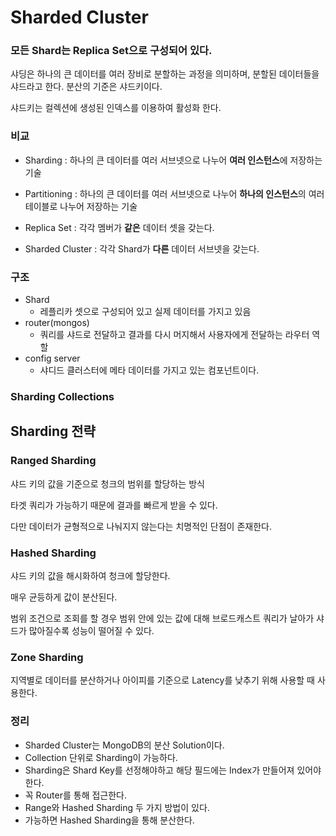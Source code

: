 # Sharded Cluster

### 모든 Shard는 Replica Set으로 구성되어 있다.

샤딩은 하나의 큰 데이터를 여러 장비로 분할하는 과정을 의미하며, 분할된 데이터들을 샤드라고 한다. 분산의 기준은 샤드키이다.

샤드키는 컬렉션에 생성된 인덱스를 이용하여 활성화 한다.

### 비교

- Sharding : 하나의 큰 데이터를 여러 서브넷으로 나누어 **여러 인스턴스**에 저장하는 기술
- Partitioning : 하나의 큰 데이터를 여러 서브넷으로 나누어 **하나의 인스턴스**의 여러 테이블로 나누어 저장하는 기술

- Replica Set : 각각 멤버가 **같은** 데이터 셋을 갖는다.
- Sharded Cluster : 각각 Shard가 **다른** 데이터 서브넷을 갖는다.

### 구조

- Shard
    - 레플리카 셋으로 구성되어 있고 실제 데이터를 가지고 있음
- router(mongos)
    - 쿼리를 샤드로 전달하고 결과를 다시 머지해서 사용자에게 전달하는 라우터 역할
- config server
    - 샤디드 클러스터에 메타 데이터를 가지고 있는 컴포넌트이다.

### Sharding Collections

## Sharding 전략

### Ranged Sharding

샤드 키의 값을 기준으로 청크의 범위를 할당하는 방식

타겟 쿼리가 가능하기 때문에 결과를 빠르게 받을 수 있다.

다만 데이터가 균형적으로 나눠지지 않는다는 치명적인 단점이 존재한다.

### Hashed Sharding

샤드 키의 값을 해시화하여 청크에 할당한다.

매우 균등하게 값이 분산된다.

범위 조건으로 조회를 할 경우 범위 안에 있는 값에 대해 브로드캐스트 쿼리가 날아가 샤드가 많아질수록 성능이 떨어질 수 있다.

### Zone Sharding

지역별로 데이터를 분산하거나 아이피를 기준으로 Latency를 낮추기 위해 사용할 때 사용한다.

### 정리

- Sharded Cluster는 MongoDB의 분산 Solution이다.
- Collection 단위로 Sharding이 가능하다.
- Sharding은 Shard Key를 선정해야하고 해당 필드에는 Index가 만들어져 있어야한다.
- 꼭 Router를 통해 접근한다.
- Range와 Hashed Sharding 두 가지 방법이 있다.
- 가능하면 Hashed Sharding을 통해 분산한다.